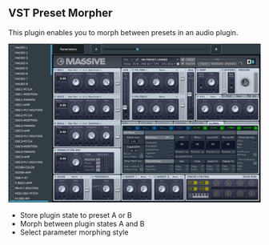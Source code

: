 ## VST Preset Morpher

This plugin enables you to morph between presets in an audio plugin.

<img width="900px" src="preview/Preview1.jpg" />

- Store plugin state to preset A or B
- Morph between plugin states A and B
- Select parameter morphing style
